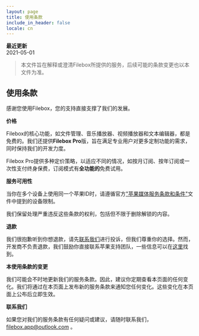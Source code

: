 ```yaml
---
layout: page
title: 使用条款
include_in_header: false
locale: cn
---
```


**最近更新**  
2021-05-01

> 本文件旨在解释或澄清Filebox所提供的服务，后续可能的条款变更也以本文件为准。

## 使用条款

感谢您使用Filebox，您的支持直接支撑了我们的发展。

**价格**

Filebox的核心功能，如文件管理、音乐播放器、视频播放器和文本编辑器，都是免费的。我们还提供**Filebox Pro**版，旨在满足专业用户对更多定制功能的需求，同时保持我们的开发力度。

Filebox Pro提供多种定价策略，以适应不同的情况，如按月订阅、按年订阅或一次性支付终身保费，订阅模式有**全功能的**免费试用。

**服务可用性**

当你在多个设备上使用同一个苹果ID时，请遵循官方["苹果媒体服务条款和条件"](https://www.apple.com/legal/internet-services/itunes/us/terms.html)文件中提到的设备限制。

我们保留处理严重违反这些条款的权利，包括但不限于删除解锁的内容。

**退款**

我们很抱歉听到你想退款，请先[联系我们](mailto:filebox.app@outlook.com)进行投诉，但我们尊重你的选择。然而，开发商不负责退款，我们鼓励你直接联系苹果支持团队，一些信息可以在[这里](https://support.apple.com/en-us/HT204084)找到。

**本使用条款的变更**

我们可能会不时地更新我们的服务条款。因此，建议你定期查看本页面的任何变化。我们将通过在本页面上发布新的服务条款来通知您任何变化。这些变化在本页面上公布后立即生效。

**联系我们**

如果您对我们的服务条款有任何疑问或建议，请随时联系我们，filebox.app@outlook.com 。